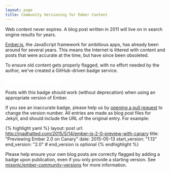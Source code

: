 ```yaml
---
layout: page
title: Community Versioning for Ember Content
---
```


Web content never expires. A blog post written in 2011 will live on in search
engine results for years.

[Ember.js](http://emberjs.com/), the JavaScript framework for ambitious apps, has already been
around for several years. This means the Internet is littered with content
and posts that were accurate at the time, but have since been obsoleted.

To ensure old content gets properly flagged, with no effort needed by the
author, we've created a GitHub-driven badge service.

<iframe width="178" height="24" style="border:0px" src="/ember-community-versions/2015/05/13/previewing-ember-2-0-on-canary.html"></iframe>

Posts with this badge should work (without deprecation) when using an appropriate
version of Ember.

If you see an inaccurate badge, please help us by
[opening a pull request](https://github.com/mixonic/ember-community-versions)
to change the version number. All entries are made as blog post files for
Jekyll, and should include the URL of the original entry. For example:

{% highlight yaml %}
layout: post
url: http://madhatted.com/2015/5/14/ember-js-2-0-preview-with-canary
title: "Previewing Ember 2.0 on Canary"
date: 2015-05-13
start_version: "1.13"
end_version: "2.0" # end_version is optional
{% endhighlight %}

Please help ensure your own blog posts are correctly flagged by adding a badge
upon publication, even if you only provide a starting version. See
[mixonic/ember-community-versions](https://github.com/mixonic/ember-community-versions)
for more information.

